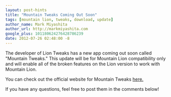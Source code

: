 ```yaml
---
layout: post-hints
title: "Mountain Tweaks Coming Out Soon"
tags: [mountain lion, tweaks, download, update]
author_name: Mark Miyashita
author_url: http://markmiyashita.com
google_plus: 101180624276428786239
date: 2012-07-26 02:48:00 -8
---
```


The developer of Lion Tweaks has a new app coming out soon called "Mountain Tweaks." This update will be for Mountain Lion compatibility only and will enable all of the broken features on the Lion version to work with Mountain Lion.

You can check out the official website for Mountain Tweaks <a href="http://tweaksapp.com/app/mountain-tweaks/">here.</a>

If you have any questions, feel free to post them in the comments below!
